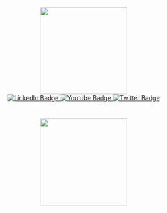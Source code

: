 <div id="header" align="center">
  <img src="https://media4.giphy.com/media/k0ijJhqrUP4T2EvmJ1/giphy.gif?cid=ecf05e47ou2b18fm5nkgfx4qhw2d7t3inz477c57nde18cpn&rid=giphy.gif&ct=g" width="200"/>
</div>
<div id="badges" align="center">

  <a href="https://www.linkedin.com/in/aleksey-kim-3240b1247/">
    <img src="https://img.shields.io/badge/LinkedIn-blue?style=for-the-badge&logo=linkedin&logoColor=white" alt="LinkedIn Badge"/>
  </a>
  <a href="https://instagram.com/kim_alekss">
    <img src="https://img.shields.io/badge/Instagram-red?style=for-the-badge&logo=instagram&logoColor=white" alt="Youtube Badge"/>
  </a>
  <a href="https://vk.com/id23117920">
    <img src="https://img.shields.io/badge/Vk-blue?style=for-the-badge&logo=vk&logoColor=white" alt="Twitter Badge"/>
  </a>
  
</div>
<div id="count" align="center">
  <img src="https://komarev.com/ghpvc/?username=kimaleks&style=flat-square&color=blue" alt=""/>
  <h1>
  <img src="https://media1.giphy.com/media/lcs5BL0NIM4WMv61a9/giphy.gif?cid=ecf05e474qvpgcfxa7zdd4eigmevkv2vym8gp2iyt3a02rbe&rid=giphy.gif&ct=g" width="200"/>
</h1>
  </div>
